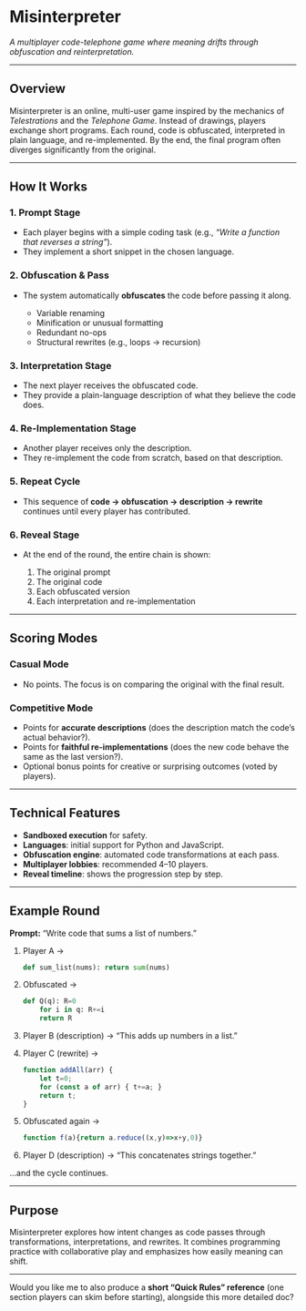 # Misinterpreter

*A multiplayer code-telephone game where meaning drifts through obfuscation and reinterpretation.*

---

## Overview

Misinterpreter is an online, multi-user game inspired by the mechanics of *Telestrations* and the *Telephone Game*.
Instead of drawings, players exchange short programs. Each round, code is obfuscated, interpreted in plain language, and re-implemented. By the end, the final program often diverges significantly from the original.

---

## How It Works

### 1. Prompt Stage

* Each player begins with a simple coding task (e.g., *“Write a function that reverses a string”*).
* They implement a short snippet in the chosen language.

### 2. Obfuscation & Pass

* The system automatically **obfuscates** the code before passing it along.

  * Variable renaming
  * Minification or unusual formatting
  * Redundant no-ops
  * Structural rewrites (e.g., loops → recursion)

### 3. Interpretation Stage

* The next player receives the obfuscated code.
* They provide a plain-language description of what they believe the code does.

### 4. Re-Implementation Stage

* Another player receives only the description.
* They re-implement the code from scratch, based on that description.

### 5. Repeat Cycle

* This sequence of **code → obfuscation → description → rewrite** continues until every player has contributed.

### 6. Reveal Stage

* At the end of the round, the entire chain is shown:

  1. The original prompt
  2. The original code
  3. Each obfuscated version
  4. Each interpretation and re-implementation

---

## Scoring Modes

### Casual Mode

* No points. The focus is on comparing the original with the final result.

### Competitive Mode

* Points for **accurate descriptions** (does the description match the code’s actual behavior?).
* Points for **faithful re-implementations** (does the new code behave the same as the last version?).
* Optional bonus points for creative or surprising outcomes (voted by players).

---

## Technical Features

* **Sandboxed execution** for safety.
* **Languages**: initial support for Python and JavaScript.
* **Obfuscation engine**: automated code transformations at each pass.
* **Multiplayer lobbies**: recommended 4–10 players.
* **Reveal timeline**: shows the progression step by step.

---

## Example Round

**Prompt:** “Write code that sums a list of numbers.”

1. Player A →

   ```python
   def sum_list(nums): return sum(nums)
   ```

2. Obfuscated →

   ```python
   def Q(q): R=0
       for i in q: R+=i
       return R
   ```

3. Player B (description) → “This adds up numbers in a list.”

4. Player C (rewrite) →

   ```javascript
   function addAll(arr) {
       let t=0;
       for (const a of arr) { t+=a; }
       return t;
   }
   ```

5. Obfuscated again →

   ```javascript
   function f(a){return a.reduce((x,y)=>x+y,0)}
   ```

6. Player D (description) → “This concatenates strings together.”

…and the cycle continues.

---

## Purpose

Misinterpreter explores how intent changes as code passes through transformations, interpretations, and rewrites. It combines programming practice with collaborative play and emphasizes how easily meaning can shift.

---

Would you like me to also produce a **short “Quick Rules” reference** (one section players can skim before starting), alongside this more detailed doc?
